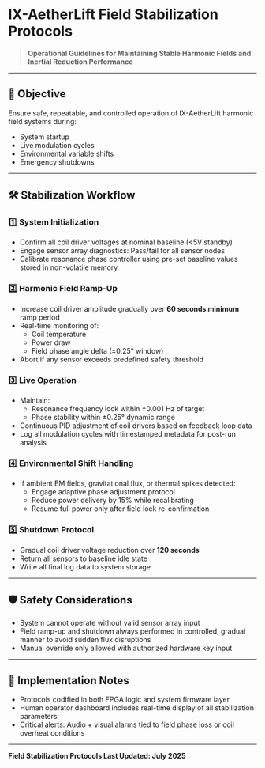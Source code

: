 # IX-AetherLift Field Stabilization Protocols

> **Operational Guidelines for Maintaining Stable Harmonic Fields and Inertial Reduction Performance**

---

## 🎯 Objective

Ensure safe, repeatable, and controlled operation of IX-AetherLift harmonic field systems during:

- System startup
- Live modulation cycles
- Environmental variable shifts
- Emergency shutdowns

---

## 🛠️ Stabilization Workflow

### 1️⃣ System Initialization

- Confirm all coil driver voltages at nominal baseline (<5V standby)
- Engage sensor array diagnostics: Pass/fail for all sensor nodes
- Calibrate resonance phase controller using pre-set baseline values stored in non-volatile memory

### 2️⃣ Harmonic Field Ramp-Up

- Increase coil driver amplitude gradually over **60 seconds minimum** ramp period
- Real-time monitoring of:
  - Coil temperature
  - Power draw
  - Field phase angle delta (±0.25° window)
- Abort if any sensor exceeds predefined safety threshold

### 3️⃣ Live Operation

- Maintain:
  - Resonance frequency lock within ±0.001 Hz of target
  - Phase stability within ±0.25° dynamic range
- Continuous PID adjustment of coil drivers based on feedback loop data
- Log all modulation cycles with timestamped metadata for post-run analysis

### 4️⃣ Environmental Shift Handling

- If ambient EM fields, gravitational flux, or thermal spikes detected:
  - Engage adaptive phase adjustment protocol
  - Reduce power delivery by 15% while recalibrating
  - Resume full power only after field lock re-confirmation

### 5️⃣ Shutdown Protocol

- Gradual coil driver voltage reduction over **120 seconds**
- Return all sensors to baseline idle state
- Write all final log data to system storage

---

## 🛡️ Safety Considerations

- System cannot operate without valid sensor array input
- Field ramp-up and shutdown always performed in controlled, gradual manner to avoid sudden flux disruptions
- Manual override only allowed with authorized hardware key input

---

## 🔧 Implementation Notes

- Protocols codified in both FPGA logic and system firmware layer
- Human operator dashboard includes real-time display of all stabilization parameters
- Critical alerts: Audio + visual alarms tied to field phase loss or coil overheat conditions

---

**Field Stabilization Protocols Last Updated: July 2025**
